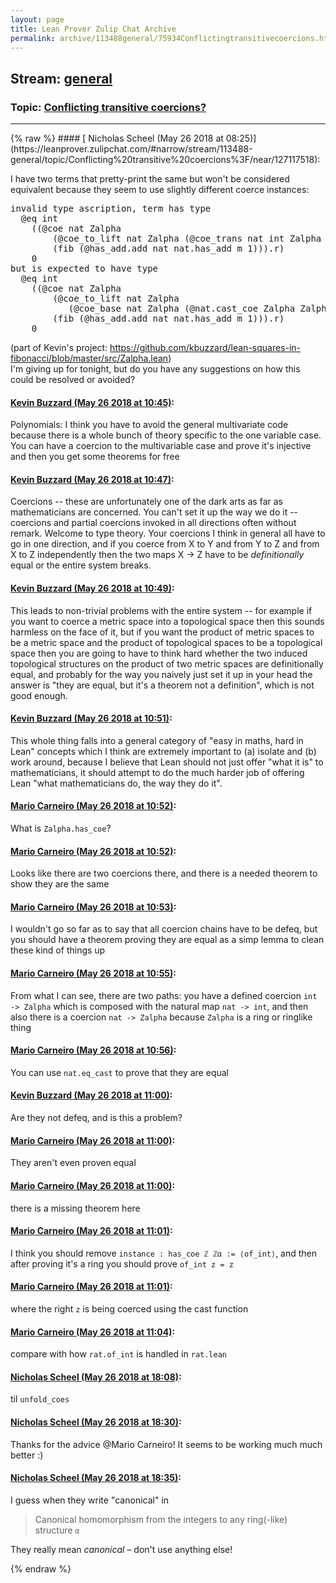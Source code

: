 ```yaml
---
layout: page
title: Lean Prover Zulip Chat Archive 
permalink: archive/113488general/75934Conflictingtransitivecoercions.html
---
```


## Stream: [general](https://leanprover-community.github.io/archive/113488general/index.html)
### Topic: [Conflicting transitive coercions?](https://leanprover-community.github.io/archive/113488general/75934Conflictingtransitivecoercions.html)

---

<base href="https://leanprover.zulipchat.com">
{% raw %}
#### [ Nicholas Scheel (May 26 2018 at 08:25)](https://leanprover.zulipchat.com/#narrow/stream/113488-general/topic/Conflicting%20transitive%20coercions%3F/near/127117518):
<p>I have two terms that pretty-print the same but won't be considered equivalent because they seem to use slightly different coerce instances:</p>
<div class="codehilite"><pre><span></span>invalid type ascription, term has type
  @eq int
    ((@coe nat Zalpha
        (@coe_to_lift nat Zalpha (@coe_trans nat int Zalpha int.has_coe (@coe_base int Zalpha Zalpha.has_coe)))
        (fib (@has_add.add nat nat.has_add m 1))).r)
    0
but is expected to have type
  @eq int
    ((@coe nat Zalpha
        (@coe_to_lift nat Zalpha
           (@coe_base nat Zalpha (@nat.cast_coe Zalpha Zalpha.has_zero Zalpha.has_one Zalpha.has_add)))
        (fib (@has_add.add nat nat.has_add m 1))).r)
    0
</pre></div>


<p>(part of Kevin's project: <a href="https://github.com/kbuzzard/lean-squares-in-fibonacci/blob/master/src/Zalpha.lean" target="_blank" title="https://github.com/kbuzzard/lean-squares-in-fibonacci/blob/master/src/Zalpha.lean">https://github.com/kbuzzard/lean-squares-in-fibonacci/blob/master/src/Zalpha.lean</a>)<br>
I'm giving up for tonight, but do you have any suggestions on how this could be resolved or avoided?</p>

#### [ Kevin Buzzard (May 26 2018 at 10:45)](https://leanprover.zulipchat.com/#narrow/stream/113488-general/topic/Conflicting%20transitive%20coercions%3F/near/127120917):
<p>Polynomials: I think you have to avoid the general multivariate code because there is a whole bunch of theory specific to the one variable case. You can have a coercion to the multivariable case and prove it's injective and then you get some theorems for free</p>

#### [ Kevin Buzzard (May 26 2018 at 10:47)](https://leanprover.zulipchat.com/#narrow/stream/113488-general/topic/Conflicting%20transitive%20coercions%3F/near/127120965):
<p>Coercions -- these are unfortunately one of the dark arts as far as mathematicians are concerned. You can't set it up the way we do it -- coercions and partial coercions invoked in all directions often without remark. Welcome to type theory. Your coercions I think in general all have to go in one direction, and if you coerce from X to Y and from Y to Z and from X to Z independently then the two maps X -&gt; Z have to be <em>definitionally</em> equal or the entire system breaks.</p>

#### [ Kevin Buzzard (May 26 2018 at 10:49)](https://leanprover.zulipchat.com/#narrow/stream/113488-general/topic/Conflicting%20transitive%20coercions%3F/near/127121012):
<p>This leads to non-trivial problems with the entire system -- for example if you want to coerce a metric space into a topological space then this sounds harmless on the face of it, but if you want the product of metric spaces to be a metric space and the product of topological spaces to be a topological space then you are going to have to think hard whether the two induced topological structures on the product of two metric spaces are definitionally equal, and probably for the way you naively just set it up in your head the answer is "they are equal, but it's a theorem not a definition", which is not good enough.</p>

#### [ Kevin Buzzard (May 26 2018 at 10:51)](https://leanprover.zulipchat.com/#narrow/stream/113488-general/topic/Conflicting%20transitive%20coercions%3F/near/127121071):
<p>This whole thing falls into a general category of "easy in maths, hard in Lean" concepts which I think are extremely important to (a) isolate and (b) work around, because I believe that Lean should not just offer "what it is" to mathematicians, it should attempt to do the much harder job of offering Lean "what mathematicians do, the way they do it".</p>

#### [ Mario Carneiro (May 26 2018 at 10:52)](https://leanprover.zulipchat.com/#narrow/stream/113488-general/topic/Conflicting%20transitive%20coercions%3F/near/127121114):
<p>What is <code>Zalpha.has_coe</code>?</p>

#### [ Mario Carneiro (May 26 2018 at 10:52)](https://leanprover.zulipchat.com/#narrow/stream/113488-general/topic/Conflicting%20transitive%20coercions%3F/near/127121118):
<p>Looks like there are two coercions there, and there is a needed theorem to show they are the same</p>

#### [ Mario Carneiro (May 26 2018 at 10:53)](https://leanprover.zulipchat.com/#narrow/stream/113488-general/topic/Conflicting%20transitive%20coercions%3F/near/127121128):
<p>I wouldn't go so far as to say that all coercion chains have to be defeq, but you should have a theorem proving they are equal as a simp lemma to clean these kind of things up</p>

#### [ Mario Carneiro (May 26 2018 at 10:55)](https://leanprover.zulipchat.com/#narrow/stream/113488-general/topic/Conflicting%20transitive%20coercions%3F/near/127121191):
<p>From what I can see, there are two paths: you have a defined coercion <code>int -&gt; Zalpha</code> which is composed with the natural map <code>nat -&gt; int</code>, and then also there is a coercion <code>nat -&gt; Zalpha</code> because <code>Zalpha</code> is a ring or ringlike thing</p>

#### [ Mario Carneiro (May 26 2018 at 10:56)](https://leanprover.zulipchat.com/#narrow/stream/113488-general/topic/Conflicting%20transitive%20coercions%3F/near/127121241):
<p>You can use <code>nat.eq_cast</code> to prove that they are equal</p>

#### [ Kevin Buzzard (May 26 2018 at 11:00)](https://leanprover.zulipchat.com/#narrow/stream/113488-general/topic/Conflicting%20transitive%20coercions%3F/near/127121352):
<p>Are they not defeq, and is this a problem?</p>

#### [ Mario Carneiro (May 26 2018 at 11:00)](https://leanprover.zulipchat.com/#narrow/stream/113488-general/topic/Conflicting%20transitive%20coercions%3F/near/127121355):
<p>They aren't even proven equal</p>

#### [ Mario Carneiro (May 26 2018 at 11:00)](https://leanprover.zulipchat.com/#narrow/stream/113488-general/topic/Conflicting%20transitive%20coercions%3F/near/127121357):
<p>there is a missing theorem here</p>

#### [ Mario Carneiro (May 26 2018 at 11:01)](https://leanprover.zulipchat.com/#narrow/stream/113488-general/topic/Conflicting%20transitive%20coercions%3F/near/127121368):
<p>I think you should remove <code>instance : has_coe ℤ ℤα := ⟨of_int⟩</code>, and then after proving it's a ring you should prove <code>of_int z = z</code></p>

#### [ Mario Carneiro (May 26 2018 at 11:01)](https://leanprover.zulipchat.com/#narrow/stream/113488-general/topic/Conflicting%20transitive%20coercions%3F/near/127121370):
<p>where the right <code>z</code> is being coerced using the cast function</p>

#### [ Mario Carneiro (May 26 2018 at 11:04)](https://leanprover.zulipchat.com/#narrow/stream/113488-general/topic/Conflicting%20transitive%20coercions%3F/near/127121460):
<p>compare with how <code>rat.of_int</code> is handled in <code>rat.lean</code></p>

#### [ Nicholas Scheel (May 26 2018 at 18:08)](https://leanprover.zulipchat.com/#narrow/stream/113488-general/topic/Conflicting%20transitive%20coercions%3F/near/127132931):
<p>til <code>unfold_coes</code></p>

#### [ Nicholas Scheel (May 26 2018 at 18:30)](https://leanprover.zulipchat.com/#narrow/stream/113488-general/topic/Conflicting%20transitive%20coercions%3F/near/127133498):
<p>Thanks for the advice <span class="user-mention" data-user-id="110049">@Mario Carneiro</span>! It seems to be working much much better :)</p>

#### [ Nicholas Scheel (May 26 2018 at 18:35)](https://leanprover.zulipchat.com/#narrow/stream/113488-general/topic/Conflicting%20transitive%20coercions%3F/near/127133604):
<p>I guess when they write "canonical" in</p>
<blockquote>
<p>Canonical homomorphism from the integers to any ring(-like) structure <code>α</code></p>
</blockquote>
<p>They really mean <em>canonical</em> – don't use anything else!</p>


{% endraw %}
